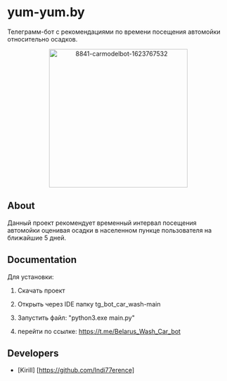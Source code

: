 # yum-yum.by
Телеграмм-бот с рекомендациями по времени посещения автомойки относительно осадков.

<p align="center">
      <img src="https://i.ibb.co/MsSKh0Y/8841-carmodelbot-1623767532.jpg" alt="8841-carmodelbot-1623767532" border="0" width="315">
</p>

## About

Данный проект рекомендует временный интервал посещения автомойки оценивая осадки в населенном пункце пользователя на ближайшие 5 дней.


## Documentation

Для установки:

1. Скачать проект

2. Открыть через IDE папку tg_bot_car_wash-main

5. Запустить файл: "python3.exe main.py"

6. перейти по ссылке: https://t.me/Belarus_Wash_Car_bot


## Developers

- [Kirill] [https://github.com/Indi77erence]
